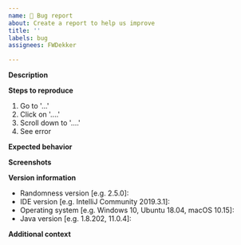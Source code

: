 ```yaml
---
name: 🐞 Bug report
about: Create a report to help us improve
title: ''
labels: bug
assignees: FWDekker

---
```


**Description**
<!-- A clear and concise description of what the bug is. -->

**Steps to reproduce**
<!-- A clear and concise explanation of how to trigger the bug. -->
1. Go to '...'
2. Click on '....'
3. Scroll down to '....'
4. See error

**Expected behavior**
<!-- A clear and concise description of what you expected to happen. -->

**Screenshots**
<!-- If applicable, add screenshots to help explain your problem. -->

**Version information**
 - Randomness version [e.g. 2.5.0]: <!-- Check `Settings -> Plugins` in your IDE and search for `Randomness` -->
 - IDE version [e.g. IntelliJ Community 2019.3.1]: <!-- Check `Help -> About` in your IDE -->
 - Operating system [e.g. Windows 10, Ubuntu 18.04, macOS 10.15]: <!-- Use a search engine for help if you don't know -->
 - Java version [e.g. 1.8.202, 11.0.4]: <!-- Run `java -version` in a terminal or check https://www.java.com/en/download/help/version_manual.xml -->

**Additional context**
<!-- Add any other context about the problem here. -->
